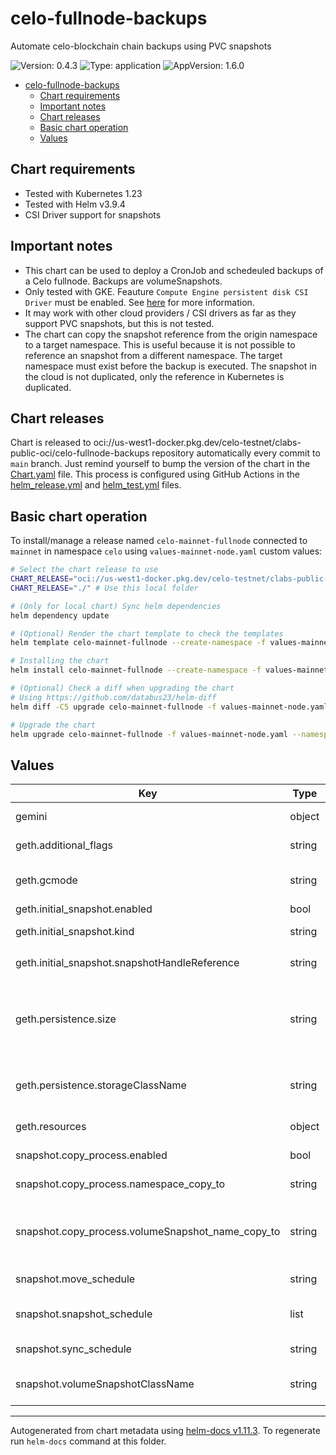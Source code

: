 # celo-fullnode-backups

Automate celo-blockchain chain backups using PVC snapshots

![Version: 0.4.3](https://img.shields.io/badge/Version-0.4.3-informational?style=flat-square) ![Type: application](https://img.shields.io/badge/Type-application-informational?style=flat-square) ![AppVersion: 1.6.0](https://img.shields.io/badge/AppVersion-1.6.0-informational?style=flat-square)

- [celo-fullnode-backups](#celo-fullnode-backups)
  - [Chart requirements](#chart-requirements)
  - [Important notes](#important-notes)
  - [Chart releases](#chart-releases)
  - [Basic chart operation](#basic-chart-operation)
  - [Values](#values)

## Chart requirements

- Tested with Kubernetes 1.23
- Tested with Helm v3.9.4
- CSI Driver support for snapshots

## Important notes

- This chart can be used to deploy a CronJob and schedeuled backups of a Celo fullnode. Backups are volumeSnapshots.
- Only tested with GKE. Feauture `Compute Engine persistent disk CSI Driver` must be enabled. See [here](https://cloud.google.com/kubernetes-engine/docs/how-to/persistent-volumes/gce-pd-csi-driver) for more information.
- It may work with other cloud providers / CSI drivers as far as they support PVC snapshots, but this is not tested.
- The chart can copy the snapshot reference from the origin namespace to a target namespace. This is useful because it is not possible to reference an snapshot from a different namespace. The target namespace must exist before the backup is executed. The snapshot in the cloud is not duplicated, only the reference in Kubernetes is duplicated.

## Chart releases

Chart is released to oci://us-west1-docker.pkg.dev/celo-testnet/clabs-public-oci/celo-fullnode-backups repository automatically every commit to `main` branch.
Just remind yourself to bump the version of the chart in the [Chart.yaml](./Chart.yaml) file.
This process is configured using GitHub Actions in the [helm_release.yml](../../.github/workflows/helm_release.yml)
and [helm_test.yml](../../.github/workflows/helm_test.yml) files.

## Basic chart operation

To install/manage a release named `celo-mainnet-fullnode` connected to `mainnet` in namespace `celo` using `values-mainnet-node.yaml` custom values:

```bash
# Select the chart release to use
CHART_RELEASE="oci://us-west1-docker.pkg.dev/celo-testnet/clabs-public-oci/celo-fullnode-backups --version=0.4.3" # Use remote chart and specific version
CHART_RELEASE="./" # Use this local folder

# (Only for local chart) Sync helm dependencies
helm dependency update

# (Optional) Render the chart template to check the templates
helm template celo-mainnet-fullnode --create-namespace -f values-mainnet-node.yaml --namespace=celo --output-dir=/tmp "$CHART_RELEASE"

# Installing the chart
helm install celo-mainnet-fullnode --create-namespace -f values-mainnet-node.yaml --namespace=celo "$CHART_RELEASE"

# (Optional) Check a diff when upgrading the chart
# Using https://github.com/databus23/helm-diff
helm diff -C5 upgrade celo-mainnet-fullnode -f values-mainnet-node.yaml --namespace=celo "$CHART_RELEASE"

# Upgrade the chart
helm upgrade celo-mainnet-fullnode -f values-mainnet-node.yaml --namespace=celo "$CHART_RELEASE"
```

## Values

| Key | Type | Default | Description |
|-----|------|---------|-------------|
| gemini | object | `{"enabled":false}` | Source: [FairwindsOps/gemini](https://github.com/FairwindsOps/gemini) |
| geth.additional_flags | string | `""` | Extra flags to pass to celo-blockchain |
| geth.gcmode | string | `"full"` | gcmode for celo-blockchain. Possible values are `full` and `archive` |
| geth.initial_snapshot.enabled | bool | `false` | Enable initial snapshot |
| geth.initial_snapshot.kind | string | `"VolumeSnapshot"` | Kubernetes kind of the initial snapshot |
| geth.initial_snapshot.snapshotHandleReference | string | `"projects/my-project/global/snapshots/snapshot-1234567890"` | Kubernetes handle of the initial snapshot |
| geth.persistence.size | string | `"100Gi"` | Size of the persistent volume claim for the celo-blockchain statefulset. It will be used as the source for the snapshot (so snapshot size) |
| geth.persistence.storageClassName | string | `"premium-rwo"` | Storage class for the persistent volume claim for the celo-blockchain statefulset. |
| geth.resources | object | `{"limits":{},"requests":{"cpu":"3","memory":"8Gi"}}` | resources for the celo-blockchain statefulset |
| snapshot.copy_process.enabled | bool | `true` | Enable copying the snapshot to another namespace |
| snapshot.copy_process.namespace_copy_to | string | `"rc1"` | Namespace where the snapshot will be copied |
| snapshot.copy_process.volumeSnapshot_name_copy_to | string | `"forno-snapshot"` | Name for the volumeSnapshot and volumeSnapshotContent that the "move" process will create |
| snapshot.move_schedule | string | `"30/60 * * * *"` | Schedule for the move snapshot CronJob |
| snapshot.snapshot_schedule | list | `[{"every":"60 minutes","keep":2},{"every":"1 days","keep":1}]` | Schedules for the Gemini SnapshotGroup CRD, see [Gemini Schedules](https://github.com/FairwindsOps/gemini#schedules) |
| snapshot.sync_schedule | string | `"0/60 * * * *"` | Schedule for the geth sync CronJob |
| snapshot.volumeSnapshotClassName | string | `"gce-snaptshot"` | VolumeSnapshotClassName. Requires [gce-pd-csi-driver](https://cloud.google.com/kubernetes-engine/docs/how-to/persistent-volumes/gce-pd-csi-driver) to be installed. |

----------------------------------------------
Autogenerated from chart metadata using [helm-docs v1.11.3](https://github.com/norwoodj/helm-docs/releases/v1.11.3). To regenerate run `helm-docs` command at this folder.
